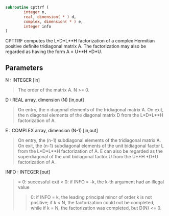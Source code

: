 ```fortran
subroutine cpttrf (
        integer n,
        real, dimension( * ) d,
        complex, dimension( * ) e,
        integer info
)
```

CPTTRF computes the L\*D\*L\*\*H factorization of a complex Hermitian
positive definite tridiagonal matrix A.  The factorization may also
be regarded as having the form A = U\*\*H \*D\*U.

## Parameters
N : INTEGER [in]
> The order of the matrix A.  N >= 0.

D : REAL array, dimension (N) [in,out]
> On entry, the n diagonal elements of the tridiagonal matrix
> A.  On exit, the n diagonal elements of the diagonal matrix
> D from the L\*D\*L\*\*H factorization of A.

E : COMPLEX array, dimension (N-1) [in,out]
> On entry, the (n-1) subdiagonal elements of the tridiagonal
> matrix A.  On exit, the (n-1) subdiagonal elements of the
> unit bidiagonal factor L from the L\*D\*L\*\*H factorization of A.
> E can also be regarded as the superdiagonal of the unit
> bidiagonal factor U from the U\*\*H \*D\*U factorization of A.

INFO : INTEGER [out]
> = 0: successful exit
> < 0: if INFO = -k, the k-th argument had an illegal value
> > 0: if INFO = k, the leading principal minor of order k
> is not positive; if k < N, the factorization could not
> be completed, while if k = N, the factorization was
> completed, but D(N) <= 0.
